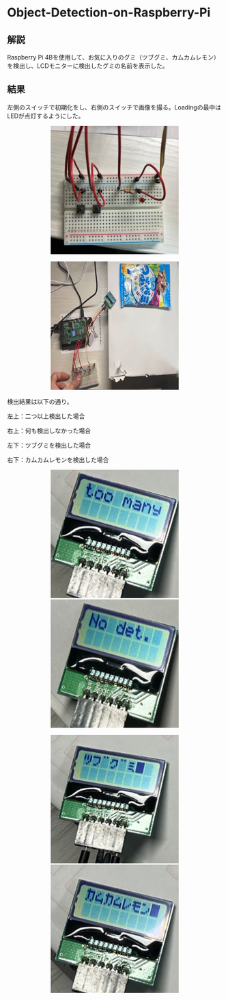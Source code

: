 # Object-Detection-on-Raspberry-Pi

## 解説

Raspberry Pi 4Bを使用して、お気に入りのグミ（ツブグミ、カムカムレモン）を検出し、LCDモニターに検出したグミの名前を表示した。

## 結果

左側のスイッチで初期化をし、右側のスイッチで画像を撮る。Loadingの最中はLEDが点灯するようにした。

<p align="center">
  <img src="docs/images/figure1.jpg" alt="No　date" width="300" height="300">
</p>

<p align="center">
  <img src="docs/images/figure6.png" alt="No　date" width="300" height="300">
</p>

検出結果は以下の通り。

左上：二つ以上検出した場合

右上：何も検出しなかった場合

左下：ツブグミを検出した場合

右下：カムカムレモンを検出した場合

<p align="center">
  <img src="docs/images/figure2.jpg" alt="No　date" width="300" height="300">
  <img src="docs/images/figure3.jpg" alt="No　date" width="300" height="300">
</p>
<p align="center">
  <img src="docs/images/figure4.jpg" alt="No　date" width="300" height="300">
  <img src="docs/images/figure5.jpg" alt="No　date" width="300" height="300">
</p>
